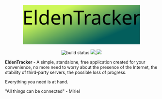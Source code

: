 <p align="center">
    <img src="https://github.com/F3T1W/EldenTracker/blob/develop/EldenTracker-logo.svg" height="130">
</p>

<p align="center">
    <img src="https://img.shields.io/circleci/project/github/badges/shields/master" alt="build status">
    <a href="https://circleci.com/gh/badges/daily-tests">
        <img src="https://img.shields.io/badge/version-0.1-pink">
        <img src="https://img.shields.io/badge/coverage-0%25-red">
    </a>
</p>

**EldenTracker** - A simple, standalone, free application created for your convenience, no more need to worry about the presence of the Internet, the stability of third-party servers, the possible loss of progress.

Everything you need is at hand.

"All things can be connected" - Miriel
